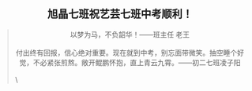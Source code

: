 ##  <center>旭晶七班祝艺芸七班中考顺利！</center>
<!--368829408-->
> <center>以梦为马，不负韶华！——班主任 老王</center><br/>
> <center>付出终有回报，信心绝对重要。现在就到中考，别忘面带微笑。抽空睡个好觉，不必紧张煎熬。敞开鲲鹏怀抱，直上青云九霄。——初二七班凌子阳</center><br/>\

